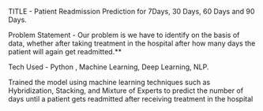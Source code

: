  TITLE - Patient Readmission Prediction for 7Days,  30 Days, 60 Days and 90 Days.

Problem Statement - Our problem is we have to identify on the basis of data, whether after taking treatment in the hospital after how many days the patient will again get readmitted.**

Tech Used - Python , Machine Learning, Deep Learning, NLP.

Trained the model using machine learning techniques such as Hybridization, Stacking, and Mixture of Experts to predict the number of days until a patient gets readmitted after receiving treatment in the hospital
